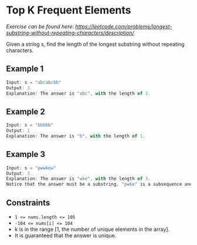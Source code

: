 # Top K Frequent Elements

_Exercise can be found here: <https://leetcode.com/problems/longest-substring-without-repeating-characters/description/>_

Given a string s, find the length of the longest substring without repeating characters.

## Example 1

```javascript
Input: s = "abcabcbb"
Output: 3
Explanation: The answer is "abc", with the length of 3.
```

## Example 2

```javascript
Input: s = "bbbbb"
Output: 1
Explanation: The answer is "b", with the length of 1.
```

## Example 3

```javascript
Input: s = "pwwkew"
Output: 3
Explanation: The answer is "wke", with the length of 3.
Notice that the answer must be a substring, "pwke" is a subsequence and not a substring.
```

## Constraints

- `1 <= nums.length <= 105`
- `-104 <= nums[i] <= 104`
- k is in the range [1, the number of unique elements in the array].
- It is guaranteed that the answer is unique.

